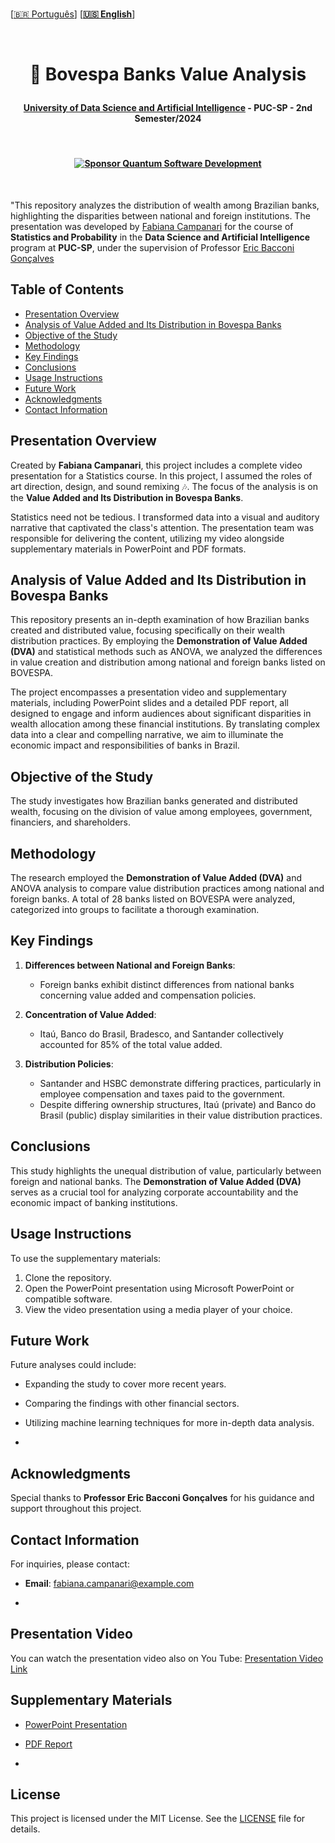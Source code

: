 <br>

 \[[🇧🇷 Português](README.pt_BR.md)\] \[**[🇺🇸 English](README.md)**\]

 <br>

  <!--  START HEADER  -->   

  # <p align="center"> 🏦 Bovespa Banks Value Analysis
  #### <p align="center"> [University of Data Science and Artificial Intelligence]() - PUC-SP - 2nd Semester/2024

<br>


#### <p align="center"> [![Sponsor Quantum Software Development](https://img.shields.io/badge/Sponsor-Quantum%20Software%20Development-brightgreen?logo=GitHub)](https://github.com/sponsors/Quantum-Software-Development)

<br>

"This repository analyzes the distribution of wealth among Brazilian banks, highlighting the disparities between national and foreign institutions. The presentation was developed by [Fabiana Campanari](https://github.com/FabianaCampanari) for the course of **Statistics and Probability** in the **Data Science and Artificial Intelligence** program at **PUC-SP**, under the supervision of Professor [Eric Bacconi Gonçalves](https://www.linkedin.com/in/eric-bacconi-423137/)


## Table of Contents
- [Presentation Overview](#presentation-overview)
- [Analysis of Value Added and Its Distribution in Bovespa Banks](#analysis-of-value-added-and-its-distribution-in-bovespa-banks)
- [Objective of the Study](#objective-of-the-study)
- [Methodology](#methodology)
- [Key Findings](#key-findings)
- [Conclusions](#conclusions)
- [Usage Instructions](#usage-instructions)
- [Future Work](#future-work)
- [Acknowledgments](#acknowledgments)
- [Contact Information](#contact-information)

## Presentation Overview

Created by **Fabiana Campanari**, this project includes a complete video presentation for a Statistics course. In this project, I assumed the roles of art direction, design, and sound remixing 🎶. The focus of the analysis is on the **Value Added and Its Distribution in Bovespa Banks**.

Statistics need not be tedious. I transformed data into a visual and auditory narrative that captivated the class's attention. The presentation team was responsible for delivering the content, utilizing my video alongside supplementary materials in PowerPoint and PDF formats.



## Analysis of Value Added and Its Distribution in Bovespa Banks

This repository presents an in-depth examination of how Brazilian banks created and distributed value, focusing specifically on their wealth distribution practices. By employing the **Demonstration of Value Added (DVA)** and statistical methods such as ANOVA, we analyzed the differences in value creation and distribution among national and foreign banks listed on BOVESPA.

The project encompasses a presentation video and supplementary materials, including PowerPoint slides and a detailed PDF report, all designed to engage and inform audiences about significant disparities in wealth allocation among these financial institutions. By translating complex data into a clear and compelling narrative, we aim to illuminate the economic impact and responsibilities of banks in Brazil.




## Objective of the Study

The study investigates how Brazilian banks generated and distributed wealth, focusing on the division of value among employees, government, financiers, and shareholders.

## Methodology
The research employed the **Demonstration of Value Added (DVA)** and ANOVA analysis to compare value distribution practices among national and foreign banks. A total of 28 banks listed on BOVESPA were analyzed, categorized into groups to facilitate a thorough examination.



## Key Findings
1. **Differences between National and Foreign Banks**:
   - Foreign banks exhibit distinct differences from national banks concerning value added and compensation policies.
   
2. **Concentration of Value Added**:
   - Itaú, Banco do Brasil, Bradesco, and Santander collectively accounted for 85% of the total value added.
   
3. **Distribution Policies**:
   - Santander and HSBC demonstrate differing practices, particularly in employee compensation and taxes paid to the government.
   - Despite differing ownership structures, Itaú (private) and Banco do Brasil (public) display similarities in their value distribution practices.



## Conclusions
This study highlights the unequal distribution of value, particularly between foreign and national banks. The **Demonstration of Value Added (DVA)** serves as a crucial tool for analyzing corporate accountability and the economic impact of banking institutions.



## Usage Instructions

To use the supplementary materials:
1. Clone the repository.
2. Open the PowerPoint presentation using Microsoft PowerPoint or compatible software.
3. View the video presentation using a media player of your choice.




## Future Work

Future analyses could include:
- Expanding the study to cover more recent years.
- Comparing the findings with other financial sectors.
- Utilizing machine learning techniques for more in-depth data analysis.

- 

## Acknowledgments

Special thanks to **Professor Eric Bacconi Gonçalves** for his guidance and support throughout this project.




## Contact Information

For inquiries, please contact:
- **Email**: fabiana.campanari@example.com

- 

## Presentation Video

You can watch the presentation video also on You Tube: [Presentation Video Link](#)




## Supplementary Materials

- [PowerPoint Presentation](#)
- [PDF Report](#)

- 

## License

This project is licensed under the MIT License. See the [LICENSE](LICENSE) file for details.

